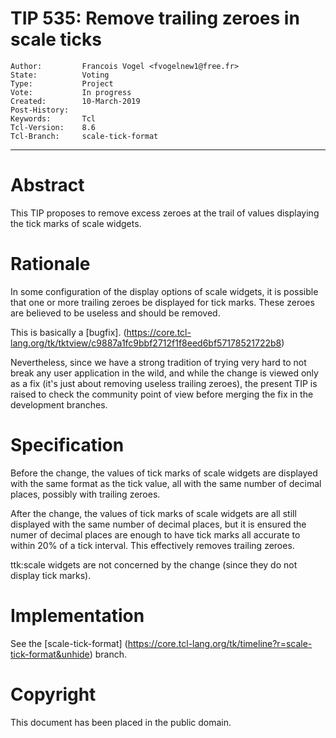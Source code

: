 # TIP 535: Remove trailing zeroes in scale ticks
	Author:         Francois Vogel <fvogelnew1@free.fr>
	State:          Voting
	Type:           Project
	Vote:           In progress
	Created:        10-March-2019
	Post-History:   
	Keywords:       Tcl
	Tcl-Version:    8.6
	Tcl-Branch:     scale-tick-format
-----

# Abstract

This TIP proposes to remove excess zeroes at the trail of values displaying the tick marks of scale widgets.

# Rationale

In some configuration of the display options of scale widgets, it is possible that one or more trailing zeroes be displayed for tick marks. These zeroes are believed to be useless and should be removed.

This is basically a [bugfix]. (https://core.tcl-lang.org/tk/tktview/c9887a1fc9bbf2712f1f8eed6bf57178521722b8)

Nevertheless, since we have a strong tradition of trying very hard to not break any user application in the wild, and while the change is viewed only as a fix (it's just about removing useless trailing zeroes), the present TIP is raised to check the community point of view before merging the fix in the development branches.

# Specification

Before the change, the values of tick marks of scale widgets are displayed with the same format as the tick value, all with the same number of decimal places, possibly with trailing zeroes.

After the change, the values of tick marks of scale widgets are all still displayed with the same number of decimal places, but it is ensured the numer of decimal places are enough to have tick marks all accurate to within 20% of a tick interval. This effectively removes trailing zeroes.

ttk:scale widgets are not concerned by the change (since they do not display tick marks).

# Implementation

See the [scale-tick-format] (https://core.tcl-lang.org/tk/timeline?r=scale-tick-format&unhide) branch.

# Copyright

This document has been placed in the public domain.
